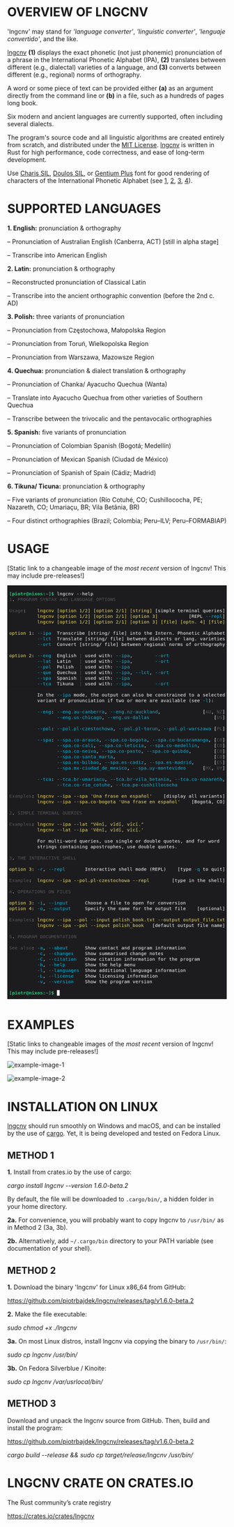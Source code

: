 # OVERVIEW OF LNGCNV

'lngcnv' may stand for _'language converter'_, _'linguistic converter'_, _'lenguaje convertido'_, and the like.

[lngcnv](https://github.com/piotrbajdek/lngcnv) **(1)** displays the exact phonetic (not just phonemic) pronunciation of a phrase in the International Phonetic Alphabet (IPA), **(2)** translates between different (e.g., dialectal) varieties of a language, and **(3)** converts between different (e.g., regional) norms of orthography.

A word or some piece of text can be provided either **(a)** as an argument directly from the command line or **(b)** in a file, such as a hundreds of pages long book.

Six modern and ancient languages are currently supported, often including several dialects.

The program's source code and all linguistic algorithms are created entirely from scratch, and distributed under the [MIT License](https://github.com/piotrbajdek/lngcnv/blob/main/LICENSE). [lngcnv](https://github.com/piotrbajdek/lngcnv) is written in Rust for high performance, code correctness, and ease of long-term development.

Use [Charis SIL](https://software.sil.org/charis/download/), [Doulos SIL](https://software.sil.org/doulos/download/), or [Gentium Plus](https://software.sil.org/gentium/download/) font for good rendering of characters of the International Phonetic Alphabet (see [1](https://www.internationalphoneticassociation.org/IPAcharts/inter_chart_2018/IPA_2018.html), [2](https://ipahelp.languagetechnology.org/), [3](https://en.wikipedia.org/wiki/IPA_vowel_chart_with_audio), [4](https://en.wikipedia.org/wiki/IPA_pulmonic_consonant_chart_with_audio)).

# SUPPORTED LANGUAGES

**1. English:** pronunciation & orthography

– Pronunciation of Australian English (Canberra, ACT) [still in alpha stage]

– Transcribe into American English

**2. Latin:** pronunciation & orthography

– Reconstructed pronunciation of Classical Latin

– Transcribe into the ancient orthographic convention (before the 2nd c. AD)

**3. Polish:** three variants of pronunciation

– Pronunciation from Częstochowa, Małopolska Region

– Pronunciation from Toruń, Wielkopolska Region

– Pronunciation from Warszawa, Mazowsze Region

**4. Quechua:** pronunciation & dialect translation & orthography

– Pronunciation of Chanka/ Ayacucho Quechua (Wanta)

– Translate into Ayacucho Quechua from other varieties of Southern Quechua

– Transcribe between the trivocalic and the pentavocalic orthographies

**5. Spanish:** five variants of pronunciation

– Pronunciation of Colombian Spanish (Bogotá; Medellín)

– Pronunciation of Mexican Spanish (Ciudad de México)

– Pronunciation of Spanish of Spain (Cádiz; Madrid)

**6. Tikuna/ Ticuna:** pronunciation & orthography

– Five variants of pronunciation (Río Cotuhé, CO; Cushillococha, PE; Nazareth, CO; Umariaçu, BR; Vila Betânia, BR)

– Four distinct orthographies (Brazil; Colombia; Peru–ILV; Peru–FORMABIAP)

# USAGE

[Static link to a changeable image of the _most recent_ version of lngcnv! This may include pre-releases!]

![help-image](https://github.com/piotrbajdek/lngcnv/blob/main/docs/images/help-image.png?raw=true)

# EXAMPLES

[Static links to changeable images of the _most recent_ version of lngcnv! This may include pre-releases!]

![example-image-1](https://github.com/piotrbajdek/lngcnv/blob/main/docs/images/example-image-1.png?raw=true)

![example-image-2](https://github.com/piotrbajdek/lngcnv/blob/main/docs/images/example-image-2.png?raw=true)

# INSTALLATION ON LINUX

[lngcnv](https://github.com/piotrbajdek/lngcnv) should run smoothly on Windows and macOS, and can be installed by the use of [cargo](https://www.rust-lang.org/tools/install). Yet, it is being developed and tested on Fedora Linux.

## METHOD 1

**1.** Install from crates.io by the use of cargo:

_cargo install lngcnv \--version 1.6.0-beta.2_

By default, the file will be downloaded to `.cargo/bin/`, a hidden folder in your home directory.

**2a.** For convenience, you will probably want to copy lngcnv to `/usr/bin/` as in Method 2 (3a, 3b).

**2b.** Alternatively, add `~/.cargo/bin` directory to your PATH variable (see documentation of your shell).

## METHOD 2

**1.** Download the binary 'lngcnv' for Linux x86_64 from GitHub:

https://github.com/piotrbajdek/lngcnv/releases/tag/v1.6.0-beta.2

**2.** Make the file executable:

_sudo chmod +x ./lngcnv_

**3a.** On most Linux distros, install lngcnv via copying the binary to `/usr/bin/`:

_sudo cp lngcnv /usr/bin/_

**3b.** On Fedora Silverblue / Kinoite:

_sudo cp lngcnv /var/usrlocal/bin/_

## METHOD 3

Download and unpack the lngcnv source from GitHub. Then, build and install the program:

https://github.com/piotrbajdek/lngcnv/releases/tag/v1.6.0-beta.2

_cargo build \--release && sudo cp target/release/lngcnv /usr/bin/_

# LNGCNV CRATE ON CRATES.IO

The Rust community’s crate registry

https://crates.io/crates/lngcnv
